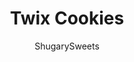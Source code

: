 ---
layout: ../../layouts/MarkdownPostLayout.astro
title: Twix Cookies
author: ShugarySweets
pubDate: 2018-12-15
description: "Flaky shortbread cookies topped with creamy caramel and rich chocolate!"
image_url: https://www.shugarysweets.com/wp-content/uploads/2015/05/twix-cookies-3.jpg
tags: ["Cookies","American"]
calories: 67
protein: 1
carbohydrates: 6
fats: 4
fiber: 0
ingredients: ["1 cup unsalted butter, softened","1/2 cup powdered sugar","2 cups all-purpose flour","1/4 teaspoon kosher salt","1 teaspoon vanilla extract","1 package (11 ounce) Kraft caramel bits","1 Tablespoon heavy whipping cream","1 package (11.5 ounce) Ghirardelli milk chocolate morsels"]
serves: 4
time: "43 minutes"
prepTime: "30 minutes"
instructions: ["In a large mixing bowl, beat softened butter and powdered sugar for several minutes until well blended. Add in flour, salt and vanilla. Beat for 2-3 minutes until dough starts to form a ball.","Drop dough onto a light floured surface. Using your hands, shape into a log, about the size of a paper towel tube. Wrap in plastic wrap and refrigerate at least 30 minutes.","Slice dough (about 1/5 inch thick) and bake on a parchment paper lined baking sheet. Bake in a 350 degree oven for 11-13 minutes, until edges set and begin lightly browning. Do not overbake.","While cookies are cooling, add caramel and whipping cream to a microwave safe bowl. Microwave for 1 minutes. Stir and heat again for 15-30 seconds. Stir until smooth. Using a small metal scoop, drop about 3/4 Tbsp of caramel into the center of each cookie. It will spread on it own.","Melt milk chocolate in a microwave safe bowl for 1 minute. Stir and heat an additional 15-30 seconds if needed. Frost the tops of each cookie and allow chocolate to set (about 30 minutes). Store in airtight container at room temperature. ENJOY."]
nutrition: ["67 calories","6 grams carbohydrates","11 milligrams cholesterol","4 grams fat","0 grams fiber","1 grams protein","3 grams saturated fat","17 milligrams sodium","2 grams sugar","0 grams trans fat","1 grams unsaturated fat"]
---